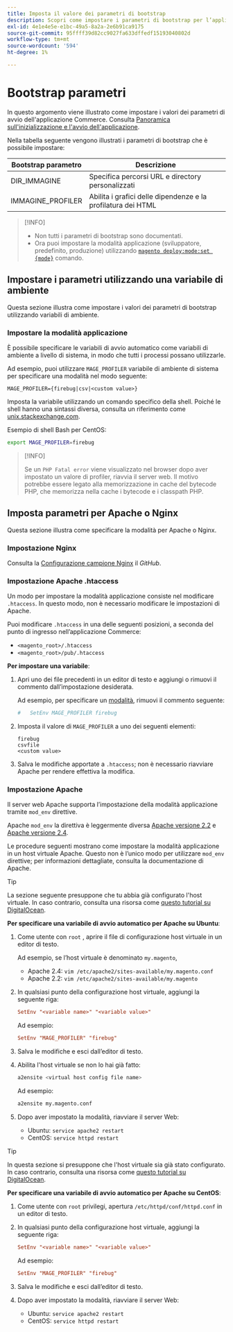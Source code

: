 ```yaml
---
title: Imposta il valore dei parametri di bootstrap
description: Scopri come impostare i parametri di bootstrap per l’applicazione Commerce.
exl-id: 4e1e4e5e-e1bc-49a5-8a2a-2e6b91ca9175
source-git-commit: 95ffff39d82cc9027fa633dffedf15193040802d
workflow-type: tm+mt
source-wordcount: '594'
ht-degree: 1%

---
```


# Bootstrap parametri

In questo argomento viene illustrato come impostare i valori dei parametri di avvio dell&#39;applicazione Commerce. Consulta [Panoramica sull&#39;inizializzazione e l&#39;avvio dell&#39;applicazione](initialization.md).

Nella tabella seguente vengono illustrati i parametri di bootstrap che è possibile impostare:

| Bootstrap parametro | Descrizione |
| ------------------- | -------------------------------------------- |
| DIR_IMMAGINE | Specifica percorsi URL e directory personalizzati |
| IMMAGINE_PROFILER | Abilita i grafici delle dipendenze e la profilatura dei HTML |

>[!INFO]
>
>- Non tutti i parametri di bootstrap sono documentati.
>- Ora puoi impostare la modalità applicazione (sviluppatore, predefinito, produzione) utilizzando [`magento deploy:mode:set {mode}`](../cli/set-mode.md) comando.

## Impostare i parametri utilizzando una variabile di ambiente

Questa sezione illustra come impostare i valori dei parametri di bootstrap utilizzando variabili di ambiente.

### Impostare la modalità applicazione

È possibile specificare le variabili di avvio automatico come variabili di ambiente a livello di sistema, in modo che tutti i processi possano utilizzarle.

Ad esempio, puoi utilizzare `MAGE_PROFILER` variabile di ambiente di sistema per specificare una modalità nel modo seguente:

```terminal
MAGE_PROFILER={firebug|csv|<custom value>}
```

Imposta la variabile utilizzando un comando specifico della shell. Poiché le shell hanno una sintassi diversa, consulta un riferimento come [unix.stackexchange.com][unix-stackx].

Esempio di shell Bash per CentOS:

```bash
export MAGE_PROFILER=firebug
```

>[!INFO]
>
>Se un `PHP Fatal error` viene visualizzato nel browser dopo aver impostato un valore di profiler, riavvia il server web. Il motivo potrebbe essere legato alla memorizzazione in cache del bytecode PHP, che memorizza nella cache i bytecode e i classpath PHP.

## Imposta parametri per Apache o Nginx

Questa sezione illustra come specificare la modalità per Apache o Nginx.

### Impostazione Nginx

Consulta la [Configurazione campione Nginx] il _GitHub_.

### Impostazione Apache .htaccess

Un modo per impostare la modalità applicazione consiste nel modificare `.htaccess`. In questo modo, non è necessario modificare le impostazioni di Apache.

Puoi modificare `.htaccess` in una delle seguenti posizioni, a seconda del punto di ingresso nell’applicazione Commerce:

- `<magento_root>/.htaccess`
- `<magento_root>/pub/.htaccess`

**Per impostare una variabile**:

1. Apri uno dei file precedenti in un editor di testo e aggiungi o rimuovi il commento dall’impostazione desiderata.

   Ad esempio, per specificare un [modalità](application-modes.md), rimuovi il commento seguente:

   ```conf
   #   SetEnv MAGE_PROFILER firebug
   ```

1. Imposta il valore di `MAGE_PROFILER` a uno dei seguenti elementi:

   ```terminal
   firebug
   csvfile
   <custom value>
   ```

1. Salva le modifiche apportate a `.htaccess`; non è necessario riavviare Apache per rendere effettiva la modifica.

### Impostazione Apache

Il server web Apache supporta l’impostazione della modalità applicazione tramite `mod_env` direttive.

Apache `mod_env` la direttiva è leggermente diversa [Apache versione 2.2] e [Apache versione 2.4].

Le procedure seguenti mostrano come impostare la modalità applicazione in un host virtuale Apache. Questo non è l’unico modo per utilizzare `mod_env` direttive; per informazioni dettagliate, consulta la documentazione di Apache.

>[!TIP]
>
>La sezione seguente presuppone che tu abbia già configurato l&#39;host virtuale. In caso contrario, consulta una risorsa come [questo tutorial su DigitalOcean](https://www.digitalocean.com/community/tutorials/how-to-set-up-apache-virtual-hosts-on-ubuntu-14-04-lts).

**Per specificare una variabile di avvio automatico per Apache su Ubuntu**:

1. Come utente con `root` , aprire il file di configurazione host virtuale in un editor di testo.

   Ad esempio, se l’host virtuale è denominato `my.magento`,

   - Apache 2.4: `vim /etc/apache2/sites-available/my.magento.conf`
   - Apache 2.2: `vim /etc/apache2/sites-available/my.magento`

1. In qualsiasi punto della configurazione host virtuale, aggiungi la seguente riga:

   ```conf
   SetEnv "<variable name>" "<variable value>"
   ```

   Ad esempio:

   ```conf
   SetEnv "MAGE_PROFILER" "firebug"
   ```

1. Salva le modifiche e esci dall’editor di testo.
1. Abilita l&#39;host virtuale se non lo hai già fatto:

   ```bash
   a2ensite <virtual host config file name>
   ```

   Ad esempio:

   ```bash
   a2ensite my.magento.conf
   ```

1. Dopo aver impostato la modalità, riavviare il server Web:

   - Ubuntu: `service apache2 restart`
   - CentOS: `service httpd restart`

>[!TIP]
>
>In questa sezione si presuppone che l&#39;host virtuale sia già stato configurato. In caso contrario, consulta una risorsa come [questo tutorial su DigitalOcean](https://www.digitalocean.com/community/tutorials/how-to-set-up-apache-virtual-hosts-on-centos-6).

**Per specificare una variabile di avvio automatico per Apache su CentOS**:

1. Come utente con `root` privilegi, apertura `/etc/httpd/conf/httpd.conf` in un editor di testo.

1. In qualsiasi punto della configurazione host virtuale, aggiungi la seguente riga:

   ```conf
   SetEnv "<variable name>" "<variable value>"
   ```

   Ad esempio:

   ```conf
   SetEnv "MAGE_PROFILER" "firebug"
   ```

1. Salva le modifiche e esci dall’editor di testo.

1. Dopo aver impostato la modalità, riavviare il server Web:

   - Ubuntu: `service apache2 restart`
   - CentOS: `service httpd restart`

<!-- link definitions -->

[Apache versione 2.2]: https://httpd.apache.org/docs/2.2/mod/mod_env.html#setenv
[Apache versione 2.4]: https://httpd.apache.org/docs/2.4/mod/mod_env.html#setenv
[Configurazione campione Nginx]: https://github.com/magento/magento2/blob/2.4/nginx.conf.sample#L16
[unix-stackx]: https://unix.stackexchange.com/questions/117467/how-to-permanently-set-environmental-variables
